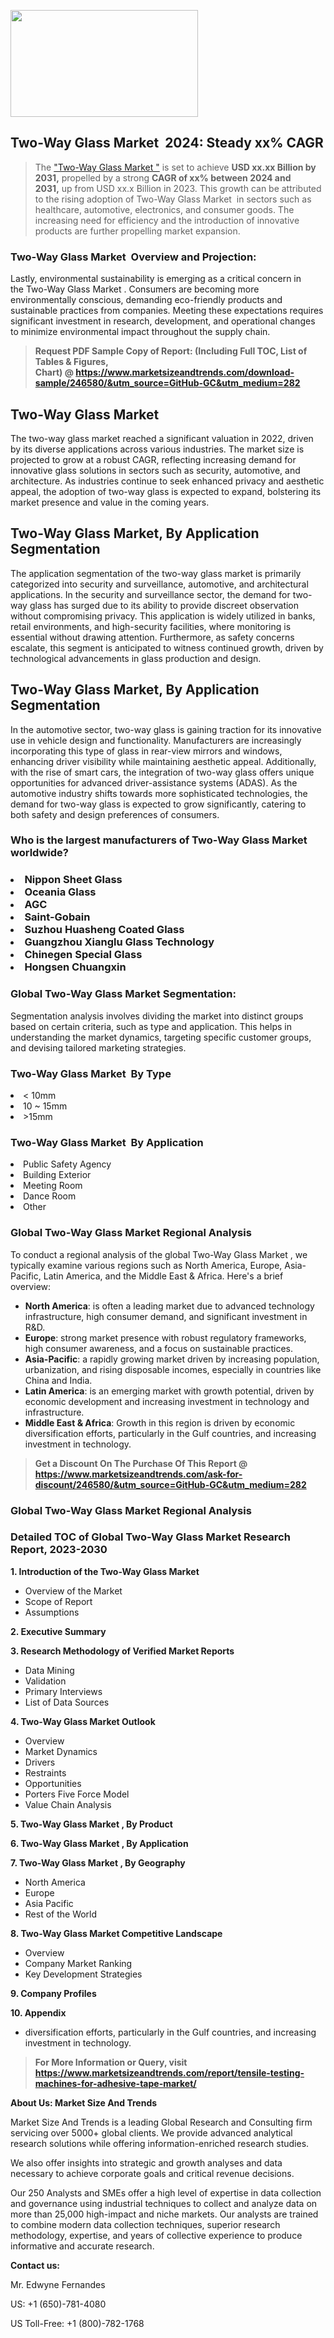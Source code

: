 <p><img class="alignnone size-medium wp-image-20088" src="https://ffe5etoiles.com/wp-content/uploads/2024/12/MST1-300x171.png" alt="" width="300" height="171" /></p><h2 id="ember46" class="ember-view reader-text-block__heading-2">Two-Way Glass Market &nbsp;2024: Steady&nbsp;xx% CAGR</h2><blockquote id="ember47" class="ember-view reader-text-block__blockquote">The&nbsp;<a class="app-aware-link " href="https://www.marketsizeandtrends.com/download-sample/246580/&utm_source=GitHub-GC&utm_medium=282" target="_blank" data-test-app-aware-link="">"Two-Way Glass Market "</a>&nbsp;is set to achieve&nbsp;<strong>USD&nbsp;xx.xx&nbsp;Billion by 2031,</strong>&nbsp;propelled by a strong&nbsp;<strong>CAGR of&nbsp;xx% between 2024 and 2031,</strong>&nbsp;up from USD xx.x Billion in 2023. This growth can be attributed to the rising adoption of&nbsp;Two-Way Glass Market &nbsp;in sectors such as healthcare, automotive, electronics, and consumer goods. The increasing need for efficiency and the introduction of innovative products are further propelling market expansion.</blockquote><h3 id="ember48" class="ember-view reader-text-block__heading-3">Two-Way Glass Market &nbsp;Overview and Projection:</h3><p id="ember49" class="ember-view reader-text-block__paragraph">Lastly, environmental sustainability is emerging as a critical concern in the&nbsp;Two-Way Glass Market . Consumers are becoming more environmentally conscious, demanding eco-friendly products and sustainable practices from companies. Meeting these expectations requires significant investment in research, development, and operational changes to minimize environmental impact throughout the supply chain.</p><blockquote id="ember50" class="ember-view reader-text-block__blockquote"><strong>Request PDF Sample Copy of Report: (Including Full TOC, List of Tables &amp; Figures, Chart)&nbsp;@&nbsp;<strong><a href="https://www.marketsizeandtrends.com/download-sample/246580/&utm_source=GitHub-GC&utm_medium=282" target="_blank">https://www.marketsizeandtrends.com/download-sample/246580/&utm_source=GitHub-GC&utm_medium=282</a></strong></strong></blockquote><h3 class=""> <h2>Two-Way Glass Market</h2><p>The two-way glass market reached a significant valuation in 2022, driven by its diverse applications across various industries. The market size is projected to grow at a robust CAGR, reflecting increasing demand for innovative glass solutions in sectors such as security, automotive, and architecture. As industries continue to seek enhanced privacy and aesthetic appeal, the adoption of two-way glass is expected to expand, bolstering its market presence and value in the coming years.</p><h2>Two-Way Glass Market, By Application Segmentation</h2><p>The application segmentation of the two-way glass market is primarily categorized into security and surveillance, automotive, and architectural applications. In the security and surveillance sector, the demand for two-way glass has surged due to its ability to provide discreet observation without compromising privacy. This application is widely utilized in banks, retail environments, and high-security facilities, where monitoring is essential without drawing attention. Furthermore, as safety concerns escalate, this segment is anticipated to witness continued growth, driven by technological advancements in glass production and design.</p><h2>Two-Way Glass Market, By Application Segmentation</h2><p>In the automotive sector, two-way glass is gaining traction for its innovative use in vehicle design and functionality. Manufacturers are increasingly incorporating this type of glass in rear-view mirrors and windows, enhancing driver visibility while maintaining aesthetic appeal. Additionally, with the rise of smart cars, the integration of two-way glass offers unique opportunities for advanced driver-assistance systems (ADAS). As the automotive industry shifts towards more sophisticated technologies, the demand for two-way glass is expected to grow significantly, catering to both safety and design preferences of consumers.</p></h3><h3 id="" class="">Who is the largest manufacturers of&nbsp;Two-Way Glass Market worldwide?</h3><h3 class=""></Li><Li>Nippon Sheet Glass</Li><Li> Oceania Glass</Li><Li> AGC</Li><Li> Saint-Gobain</Li><Li> Suzhou Huasheng Coated Glass</Li><Li> Guangzhou Xianglu Glass Technology</Li><Li> Chinegen Special Glass</Li><Li> Hongsen Chuangxin</h3><h3 id="ember53" class="ember-view reader-text-block__heading-3">Global&nbsp;Two-Way Glass Market Segmentation:</h3><p id="ember54" class="ember-view reader-text-block__paragraph">Segmentation analysis involves dividing the market into distinct groups based on certain criteria, such as type and application. This helps in understanding the market dynamics, targeting specific customer groups, and devising tailored marketing strategies.</p><h3 id="" class="">Two-Way Glass Market &nbsp;By Type</h3><p></Li><Li>< 10mm</Li><Li> 10 ~ 15mm</Li><Li> >15mm</p><h3 id="" class="">Two-Way Glass Market &nbsp;By Application</h3><p class=""></Li><Li>Public Safety Agency</Li><Li> Building Exterior</Li><Li> Meeting Room</Li><Li> Dance Room</Li><Li> Other</p><h3 id="ember62" class="ember-view reader-text-block__heading-3">Global Two-Way Glass Market Regional Analysis</h3><p id="ember63" class="ember-view reader-text-block__paragraph">To conduct a regional analysis of the global Two-Way Glass Market , we typically examine various regions such as North America, Europe, Asia-Pacific, Latin America, and the Middle East &amp; Africa. Here's a brief overview:</p><ul><li><strong>North America</strong>: is often a leading market due to advanced technology infrastructure, high consumer demand, and significant investment in R&amp;D.</li><li><strong>Europe</strong>: strong market presence with robust regulatory frameworks, high consumer awareness, and a focus on sustainable practices.</li><li><strong>Asia-Pacific</strong>: a rapidly growing market driven by increasing population, urbanization, and rising disposable incomes, especially in countries like China and India.</li><li><strong>Latin America</strong>: is an emerging market with growth potential, driven by economic development and increasing investment in technology and infrastructure.</li><li><strong>Middle East &amp; Africa</strong>: Growth in this region is driven by economic diversification efforts, particularly in the Gulf countries, and increasing investment in technology.</li></ul><blockquote id="ember61" class="ember-view reader-text-block__blockquote"><strong>Get a Discount On The Purchase Of This Report @ <strong><a href="https://html-cleaner.com/" target="">https://www.marketsizeandtrends.com/ask-for-discount/246580/&utm_source=GitHub-GC&utm_medium=282</a></strong></strong></blockquote><h3 id="ember62" class="ember-view reader-text-block__heading-3">Global Two-Way Glass Market Regional Analysis</h3><h3 id="" class="">Detailed TOC of Global Two-Way Glass Market Research Report, 2023-2030</h3><p id="" class=""><strong>1. Introduction of the Two-Way Glass Market </strong></p><ul><li>Overview of the Market</li><li>Scope of Report</li><li>Assumptions</li></ul><p id="" class=""><strong>2. Executive Summary</strong></p><p id="" class=""><strong>3. Research Methodology of Verified Market Reports</strong></p><ul><li>Data Mining</li><li>Validation</li><li>Primary Interviews</li><li>List of Data Sources</li></ul><p id="" class=""><strong>4. Two-Way Glass Market Outlook</strong></p><ul><li>Overview</li><li>Market Dynamics</li><li>Drivers</li><li>Restraints</li><li>Opportunities</li><li>Porters Five Force Model</li><li>Value Chain Analysis</li></ul><p id="" class=""><strong>5. Two-Way Glass Market , By Product</strong></p><p id="" class=""><strong>6. Two-Way Glass Market , By Application</strong></p><p id="" class=""><strong>7. Two-Way Glass Market , By Geography</strong></p><ul><li>North America</li><li>Europe</li><li>Asia Pacific</li><li>Rest of the World</li></ul><p id="" class=""><strong>8. Two-Way Glass Market Competitive Landscape</strong></p><ul><li>Overview</li><li>Company Market Ranking</li><li>Key Development Strategies</li></ul><p id="" class=""><strong>9. Company Profiles</strong></p><p id="" class=""><strong>10. Appendix</strong></p><ul><li>diversification efforts, particularly in the Gulf countries, and increasing investment in technology.</li></ul><blockquote id="ember65" class="ember-view reader-text-block__blockquote"><strong>For More Information or Query, visit <strong><strong><a href="https://html-cleaner.com/" target="">https://www.marketsizeandtrends.com/report/tensile-testing-machines-for-adhesive-tape-market/</a></strong></strong></strong></blockquote><p id="" class=""><strong>About Us: Market Size And Trends</strong></p><p id="" class="">Market Size And Trends is a leading Global Research and Consulting firm servicing over 5000+ global clients. We provide advanced analytical research solutions while offering information-enriched research studies.</p><p id="" class="">We also offer insights into strategic and growth analyses and data necessary to achieve corporate goals and critical revenue decisions.</p><p id="" class="">Our 250 Analysts and SMEs offer a high level of expertise in data collection and governance using industrial techniques to collect and analyze data on more than 25,000 high-impact and niche markets. Our analysts are trained to combine modern data collection techniques, superior research methodology, expertise, and years of collective experience to produce informative and accurate research.</p><p id="" class=""><strong>Contact us:</strong></p><p id="" class="">Mr. Edwyne Fernandes</p><p id="" class="">US: +1 (650)-781-4080</p><p id="" class="">US Toll-Free: +1 (800)-782-1768</p>
